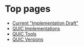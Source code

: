 # Top pages
* [Current "Implementation Draft"](https://github.com/quicwg/base-drafts/wiki/11th-Implementation-Draft)
* [QUIC Implementations](https://github.com/quicwg/base-drafts/wiki/Implementations)
* [QUIC Tools](https://github.com/quicwg/base-drafts/wiki/Tools)
* [QUIC Versions](https://github.com/quicwg/base-drafts/wiki/QUIC-Versions)